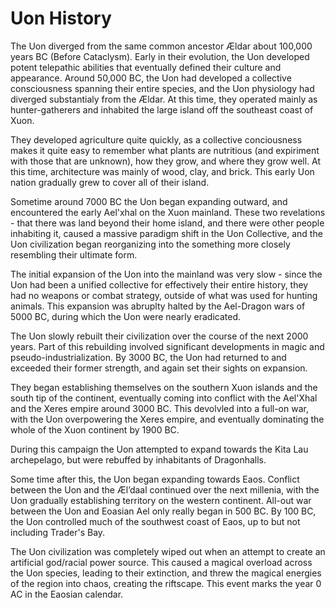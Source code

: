 # Uon History

The Uon diverged from the same common ancestor Ældar about 100,000 years BC (Before Cataclysm). Early in their evolution, the Uon developed potent telepathic abilities that eventually defined their culture and appearance. 
Around 50,000 BC, the Uon had developed a collective consciousness spanning their entire species, and the Uon physiology had diverged substantialy from the Ældar.
At this time, they operated mainly as hunter-gatherers and inhabited the large island off the southeast coast of Xuon.

They developed agriculture quite quickly, as a collective conciousness makes it quite easy to remember what plants are nutritious (and expiriment with those that are unknown), how they grow, and where they grow well.
At this time, architecture was mainly of wood, clay, and brick. This early Uon nation gradually grew to cover all of their island.

Sometime around 7000 BC the Uon began expanding outward, and encountered the early Ael'xhal on the Xuon mainland. These two revelations - that there was land beyond their home island, and there were other people inhabiting it, 
caused a massive paradigm shift in the Uon Collective, and the Uon civilization began reorganizing into the something more closely resembling their ultimate form.

The initial expansion of the Uon into the mainland was very slow - since the Uon had been a unified collective for effectively their entire history, they had no weapons or combat strategy, 
outside of what was used for hunting animals. This expansion was abruplty halted by the Ael-Dragon wars of 5000 BC, during which the Uon were nearly eradicated.

The Uon slowly rebuilt their civilization over the course of the next 2000 years. Part of this rebuilding involved significant developments in magic and pseudo-industrialization.
By 3000 BC, the Uon had returned to and exceeded their former strength, and again set their sights on expansion.

They began establishing themselves on the southern Xuon islands and the south tip of the continent, eventually coming into conflict with the Ael'Xhal and the Xeres empire around 3000 BC.
This devolvled into a full-on war, with the Uon overpowering the Xeres empire, and eventually dominating the whole of the Xuon continent by 1900 BC.

During this campaign the Uon attempted to expand towards the Kita Lau archepelago, but were rebuffed by inhabitants of Dragonhalls.

Some time after this, the Uon began expanding towards Eaos. Conflict between the Uon and the Æl’daal continued over the next millenia, with the Uon gradually establishing territory on the western continent. 
All-out war between the Uon and Eoasian Ael only really began in 500 BC. By 100 BC, the Uon controlled much of the southwest coast of Eaos, up to but not including Trader's Bay.
  
The Uon civilization was completely wiped out when an attempt to create an artificial god/racial power source. 
This caused a magical overload across the Uon species, leading to their extinction, and threw the magical energies of the region into chaos, creating the riftscape.
This event marks the year 0 AC in the Eaosian calendar.